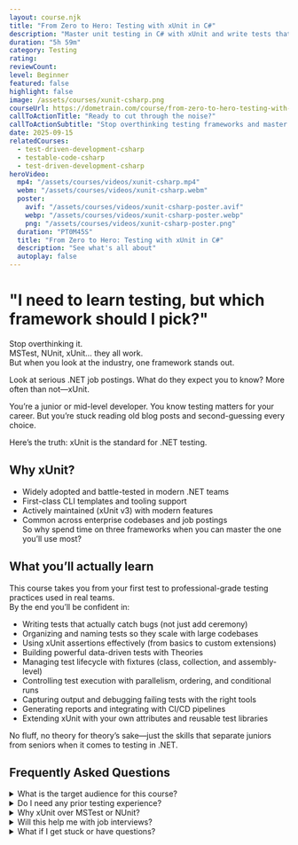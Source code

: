 ```yaml
---
layout: course.njk
title: "From Zero to Hero: Testing with xUnit in C#"
description: "Master unit testing in C# with xUnit and write tests that actually catch bugs."
duration: "5h 59m"
category: Testing
rating: 
reviewCount: 
level: Beginner
featured: false
highlight: false
image: /assets/courses/xunit-csharp.png
courseUrl: https://dometrain.com/course/from-zero-to-hero-testing-with-xunit-in-csharp/?ref=gui-ferreira&affcode=1115529_k5a22dj8&&promo=website&promotion=website
callToActionTitle: "Ready to cut through the noise?"
callToActionSubtitle: "Stop overthinking testing frameworks and master the industry standard."
date: 2025-09-15
relatedCourses:
  - test-driven-development-csharp
  - testable-code-csharp
  - test-driven-development-csharp
heroVideo:
  mp4: "/assets/courses/videos/xunit-csharp.mp4"
  webm: "/assets/courses/videos/xunit-csharp.webm"
  poster:
    avif: "/assets/courses/videos/xunit-csharp-poster.avif"
    webp: "/assets/courses/videos/xunit-csharp-poster.webp"
    png: "/assets/courses/videos/xunit-csharp-poster.png"
  duration: "PT0M45S"
  title: "From Zero to Hero: Testing with xUnit in C#"
  description: "See what's all about"
  autoplay: false
---
```

# "I need to learn testing, but which framework should I pick?"
Stop overthinking it.  
MSTest, NUnit, xUnit… they all work.  
But when you look at the industry, one framework stands out.  

Look at serious .NET job postings. What do they expect you to know? More often than not—xUnit.

You’re a junior or mid-level developer. You know testing matters for your career. But you’re stuck reading old blog posts and second-guessing every choice.  

Here’s the truth: xUnit is the standard for .NET testing.

## Why xUnit?
- Widely adopted and battle-tested in modern .NET teams  
- First-class CLI templates and tooling support  
- Actively maintained (xUnit v3) with modern features  
- Common across enterprise codebases and job postings  
So why spend time on three frameworks when you can master the one you’ll use most?

## What you’ll actually learn
This course takes you from your first test to professional-grade testing practices used in real teams.  
By the end you’ll be confident in:  
- Writing tests that actually catch bugs (not just add ceremony)  
- Organizing and naming tests so they scale with large codebases  
- Using xUnit assertions effectively (from basics to custom extensions)  
- Building powerful data-driven tests with Theories  
- Managing test lifecycle with fixtures (class, collection, and assembly-level)  
- Controlling test execution with parallelism, ordering, and conditional runs  
- Capturing output and debugging failing tests with the right tools  
- Generating reports and integrating with CI/CD pipelines  
- Extending xUnit with your own attributes and reusable test libraries  

No fluff, no theory for theory’s sake—just the skills that separate juniors from seniors when it comes to testing in .NET.


## Frequently Asked Questions

<div class="space-y-4">
<details class="bg-gray-50 dark:bg-gray-900 rounded-2xl px-8 transition-colors">
<summary class="flex flex-1 items-center justify-between py-6 text-left font-medium text-gray-900 dark:text-white hover:no-underline transition-colors">
What is the target audience for this course?
</summary>
<div class="pb-6 text-gray-600 dark:text-gray-300">
This course is perfect for C# developers who want to master unit testing with xUnit. Whether you're a junior developer just starting with testing or a mid-level developer looking to deepen your testing skills with the industry-standard framework.
</div>
</details>

<details class="bg-gray-50 dark:bg-gray-900 rounded-2xl px-8 transition-colors">
<summary class="flex flex-1 items-center justify-between py-6 text-left font-medium text-gray-900 dark:text-white hover:no-underline transition-colors">
Do I need any prior testing experience?
</summary>
<div class="pb-6 text-gray-600 dark:text-gray-300">
No prior testing experience is required. We start from the basics and build up to advanced concepts. If you're familiar with C# and basic programming concepts, you're ready to start.
</div>
</details>

<details class="bg-gray-50 dark:bg-gray-900 rounded-2xl px-8 transition-colors">
<summary class="flex flex-1 items-center justify-between py-6 text-left font-medium text-gray-900 dark:text-white hover:no-underline transition-colors">
Why xUnit over MSTest or NUnit?
</summary>
<div class="pb-6 text-gray-600 dark:text-gray-300">
While all three frameworks work well, xUnit has become the de facto standard for modern .NET development. It's actively maintained, has excellent tooling support, and is commonly used in enterprise environments and open-source projects.
</div>
</details>

<details class="bg-gray-50 dark:bg-gray-900 rounded-2xl px-8 transition-colors">
<summary class="flex flex-1 items-center justify-between py-6 text-left font-medium text-gray-900 dark:text-white hover:no-underline transition-colors">
Will this help me with job interviews?
</summary>
<div class="pb-6 text-gray-600 dark:text-gray-300">
Absolutely! Testing skills, especially with xUnit, are highly valued by employers. You'll learn not just the framework, but professional testing practices that demonstrate your ability to write maintainable, reliable code.
</div>
</details>

<details class="bg-gray-50 dark:bg-gray-900 rounded-2xl px-8 transition-colors">
<summary class="flex flex-1 items-center justify-between py-6 text-left font-medium text-gray-900 dark:text-white hover:no-underline transition-colors">
What if I get stuck or have questions?
</summary>
<div class="pb-6 text-gray-600 dark:text-gray-300">
The course includes detailed explanations and practical examples. Plus, you get access to our community, where you can ask questions and share experiences with other students. In any case, you can always reach out to me.
</div>
</details>
</div>


